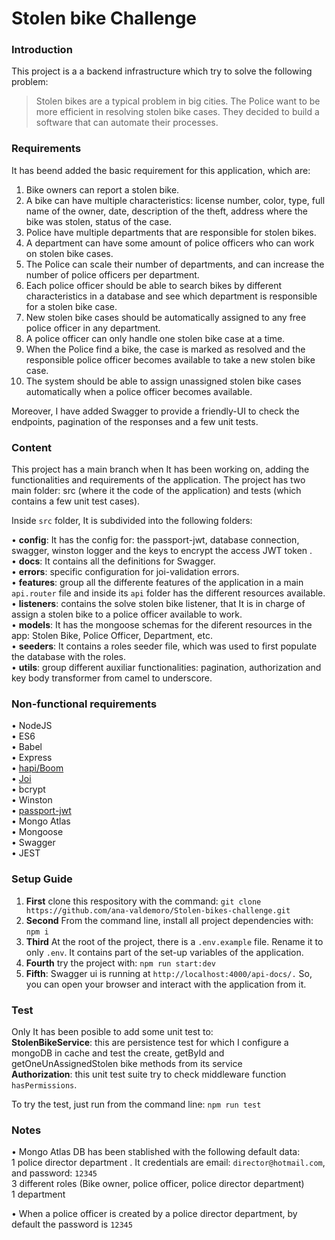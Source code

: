 # Stolen bike Challenge

### Introduction

This project is a a backend infrastructure which try to solve the following problem:

> Stolen bikes are a typical problem in big cities. The Police want to be more efficient in resolving stolen bike cases. They decided to build a software that can automate their processes.

### Requirements

It has beend added the basic requirement for this application, which are:

1. Bike owners can report a stolen bike.
2. A bike can have multiple characteristics: license number, color, type, full name of the owner, date, description of the theft, address where the bike was stolen, status of the case.
3. Police have multiple departments that are responsible for stolen bikes.
4. A department can have some amount of police officers who can work on stolen bike cases.
5. The Police can scale their number of departments, and can increase the number of police officers per department.
6. Each police officer should be able to search bikes by different characteristics in a database and see which department is responsible for a stolen bike case.
7. New stolen bike cases should be automatically assigned to any free police officer in any department.
8. A police officer can only handle one stolen bike case at a time.
9. When the Police find a bike, the case is marked as resolved and the responsible police officer becomes available to take a new stolen bike case.
10. The system should be able to assign unassigned stolen bike cases automatically when a police officer becomes available.

Moreover, I have added Swagger to provide a friendly-UI to check the endpoints, pagination of the responses and a few unit tests.

### Content

This project has a main branch when It has been working on, adding the functionalities and requirements of the application. The project has two main folder: src (where it the code of the application) and tests (which contains a few unit test cases).

Inside `src` folder, It is subdivided into the following folders:

• **config**: It has the config for: the passport-jwt, database connection, swagger, winston logger and the keys to encrypt the access JWT token .  
 • **docs**: It contains all the definitions for Swagger.  
 • **errors**: specific configuration for joi-validation errors.  
 • **features**: group all the differente features of the application in a main `api.router` file and inside its `api` folder has the different resources available.  
 • **listeners**: contains the solve stolen bike listener, that It is in charge of assign a stolen bike to a police officer available to work.  
 • **models**: It has the mongoose schemas for the diferent resources in the app: Stolen Bike, Police Officer, Department, etc.  
 • **seeders**: It contains a roles seeder file, which was used to first populate the database with the roles.  
 • **utils**: group different auxiliar functionalities: pagination, authorization and key body transformer from camel to underscore.

### Non-functional requirements

• NodeJS  
• ES6  
• Babel  
• Express  
• [hapi/Boom](https://hapi.dev/module/boom/)  
• [Joi](https://joi.dev/)  
• bcrypt  
• Winston  
• [passport-jwt](https://www.passportjs.org/packages/passport-jwt/)  
• Mongo Atlas  
• Mongoose  
• Swagger  
• JEST

### Setup Guide

1. **First** clone this respository with the command: `git clone https://github.com/ana-valdemoro/Stolen-bikes-challenge.git`
2. **Second** From the command line, install all project dependencies with: `npm i`
3. **Third** At the root of the project, there is a `.env.example` file. Rename it to only `.env`. It contains part of the set-up variables of the application.
4. **Fourth** try the project with: `npm run start:dev`
5. **Fifth**: Swagger ui is running at `http://localhost:4000/api-docs/.` So, you can open your browser and interact with the application from it.

### Test

Only It has been posible to add some unit test to:  
**StolenBikeService**: this are persistence test for which I configure a mongoDB in cache and test the create, getById and getOneUnAssignedStolen bike methods from its service  
**Authorization**: this unit test suite try to check middleware function `hasPermissions`.

To try the test, just run from the command line: `npm run test`

### Notes

• Mongo Atlas DB has been stablished with the following default data:  
 1 police director department . It credentials are email: `director@hotmail.com`, and password: `12345`  
 3 different roles (Bike owner, police officer, police director department)  
 1 department

• When a police officer is created by a police director department, by default the password is `12345`
